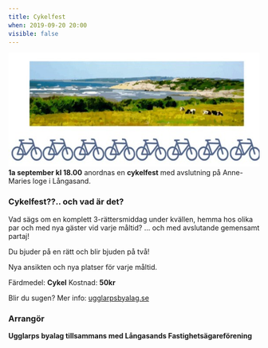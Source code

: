 ```yaml
---
title: Cykelfest
when: 2019-09-20 20:00 
visible: false
---
```

<strong><img src="/assets/images/IMG_15351_picmonkeyed.jpg" alt="" width="575" height="229" class="aligncenter size-full wp-image-692" />1a september kl 18.00</strong> anordnas en <strong>cykelfest</strong> med avslutning på Anne-Maries loge i Långasand.
<h3>Cykelfest??.. och vad är det?</h3>
Vad sägs om en komplett 3-rättersmiddag under kvällen, hemma hos olika par och med nya gäster vid varje måltid? ... och med avslutande gemensamt partaj!

Du bjuder på en rätt och blir bjuden på två!

Nya ansikten och nya platser för varje måltid.

Färdmedel: <strong>Cykel</strong>
Kostnad: <strong>50kr</strong>

Blir du sugen? Mer info: <a href="http://ugglarpsbyalag.se/cykelfest.html">ugglarpsbyalag.se</a>
<h3>Arrangör</h3>
<strong>Ugglarps byalag tillsammans med Långasands Fastighetsägareförening</strong>

&nbsp;